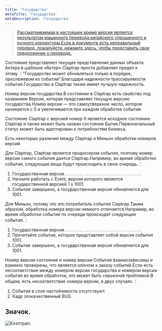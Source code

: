 ```yaml
---
title: 'Государства'
metaTitle: 'Государства'
metaDescription: 'Государства'
---
```


> [Рассматриваемая в настоящее время версия является результатом машинного перевода китайского упрощенного и ручного корректуры.Если в документе есть неправильный перевод, пожалуйста, нажмите здесь, чтобы представить свое предложение о переводе.](https://crwd.in/newbeclaptrap)

Состояние представляет текущее представление данных объекта Актера в шаблоне «Актер».Claptrap просто добавляет предел к этому.："Государство может обновляться только в порядке, прослежевом из событий".Благодаря надежности трассируемости события.Государство в Claptrap также имеет лучшую надежность.

Номер версии государства.В состоянии в Claptrap есть свойство под названием Версия, которая представляет текущую версию государства.Номер версии — это самоутвереное число, которое начинается с 0 и увеличивается при каждом обработке события.

Состояние Claptrap с версией номер 0 является исходное состояние Claptrap и также может быть назван состояние Бытия.Первоначальный статус может быть адаптирован к потребностям бизнеса.

Есть некоторые различия между Claptrap и Миньон обработки номеров версий.

Для Claptrap, Claptrap является продюсером события, поэтому номер версии самого события дается Claptrap.Например, во время обработки события, следующие вещи будут происходить в свою очередь.：

1. Государственная версия . . . . . . . . . . . . . . . . . . . . . . . . . . . . . . . .
2. Начните работать с Event, версия которого является государственной версией 1 s 1001.
3. Событие завершено, а государственная версия обновляется для 1001.

Для Миньон, потому что это потребитель события Claptrap.Таким образом, обработка номера версии немного отличается.Например, во время обработки события по очереди происходят следующие события.：

1. Государственная версия . . . . . . . . . . . . . . . . . . . . . . . . . . . . . . . .
2. Прочитайте событие, которое представляет собой версия события 1001.
3. Событие завершено, а государственная версия обновляется для 1001.

Номер версии состояния и номер версии События взаимозависимы и взаимно проверены, что является ключом к заказу событий.Если есть несоответствие между номером версии государства и номером версии события во время обработки, это может быть серьезной проблемой.В общем, есть несоответствие номера версии, в двух случаях.：

1. События в слое настойчивости отсутствуют.
2. Кадр злокачественный BUG.

## Значок.

![Клэптрап.](/images/claptrap_icons/state.svg)
